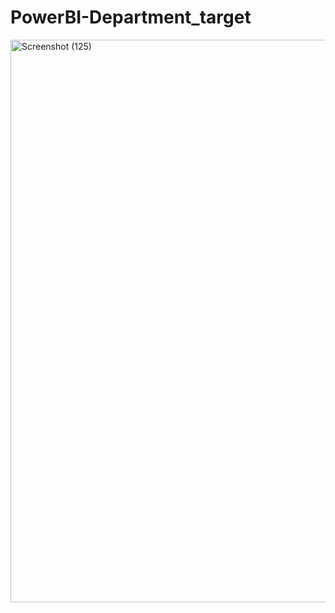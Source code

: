 # PowerBI-Department_target
<img width="1600" height="900" alt="Screenshot (125)" src="https://github.com/user-attachments/assets/597de192-c26e-4c45-bcac-f2b4cd585ac4" />
